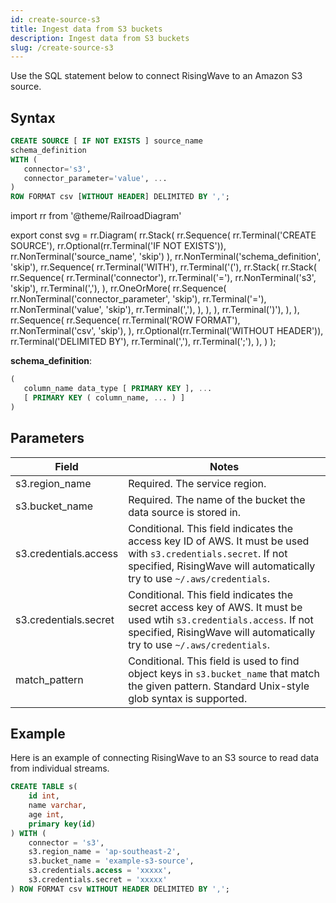 ```yaml
---
id: create-source-s3
title: Ingest data from S3 buckets
description: Ingest data from S3 buckets
slug: /create-source-s3
---
```

Use the SQL statement below to connect RisingWave to an Amazon S3 source.

## Syntax

```sql
CREATE SOURCE [ IF NOT EXISTS ] source_name 
schema_definition
WITH (
   connector='s3',
   connector_parameter='value', ...
)
ROW FORMAT csv [WITHOUT HEADER] DELIMITED BY ','; 
```



import rr from '@theme/RailroadDiagram'

export const svg = rr.Diagram(
    rr.Stack(
        rr.Sequence(
            rr.Terminal('CREATE SOURCE'),
            rr.Optional(rr.Terminal('IF NOT EXISTS')),
            rr.NonTerminal('source_name', 'skip')
        ),
        rr.NonTerminal('schema_definition', 'skip'),
        rr.Sequence(
            rr.Terminal('WITH'),
            rr.Terminal('('),
            rr.Stack(
                rr.Stack(
                    rr.Sequence(
                        rr.Terminal('connector'),
                        rr.Terminal('='),
                        rr.NonTerminal('s3', 'skip'),
                        rr.Terminal(','),
                    ),
                    rr.OneOrMore(
                        rr.Sequence(
                            rr.NonTerminal('connector_parameter', 'skip'),
                            rr.Terminal('='),
                            rr.NonTerminal('value', 'skip'),
                            rr.Terminal(','),
                        ),
                    ),
                ),
                rr.Terminal(')'),
            ),
        ),
        rr.Sequence(
            rr.Sequence(
                rr.Terminal('ROW FORMAT'),
                rr.NonTerminal('csv', 'skip'),
            ),
            rr.Optional(rr.Terminal('WITHOUT HEADER')),
            rr.Terminal('DELIMITED BY'),
            rr.Terminal(','),
            rr.Terminal(';'),
        ),
    )
);


<drawer SVG={svg} />





**schema_definition**:
```sql
(
   column_name data_type [ PRIMARY KEY ], ...
   [ PRIMARY KEY ( column_name, ... ) ]
)
```

## Parameters

|Field|Notes|
|---|---|
|s3.region_name	|Required. The service region.|
|s3.bucket_name	|Required. The name of the bucket the data source is stored in.	|
|s3.credentials.access| Conditional. This field indicates the access key ID of AWS. It must be used with `s3.credentials.secret`. If not specified, RisingWave will automatically try to use `~/.aws/credentials`.|
|s3.credentials.secret| Conditional. This field indicates the secret access key of AWS. It must be used wtih `s3.credentials.access`. If not specified, RisingWave will automatically try to use `~/.aws/credentials`.|
|match_pattern| Conditional. This field is used to find object keys in `s3.bucket_name` that match the given pattern. Standard Unix-style glob syntax is supported. |


## Example
Here is an example of connecting RisingWave to an S3 source to read data from individual streams.

```sql
CREATE TABLE s(
    id int,
    name varchar,
    age int,
    primary key(id)
) WITH (
    connector = 's3',
    s3.region_name = 'ap-southeast-2',
    s3.bucket_name = 'example-s3-source',
    s3.credentials.access = 'xxxxx',
    s3.credentials.secret = 'xxxxx'
) ROW FORMAT csv WITHOUT HEADER DELIMITED BY ',';
```